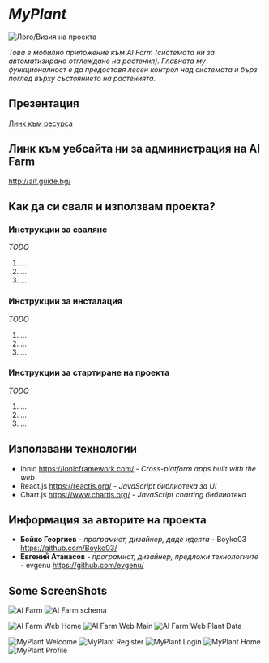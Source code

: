 # *MyPlant*

![Лого/Визия на проекта](screenshots/logos/logo_with_text.png)

*Това е мобилно приложение към AI Farm (системата ни за автоматизирано отглеждане на растения). Главната му функционалност е да предоставя лесен контрол над системата и бърз поглед върху състоянието на растенията.*

## Презентация
[Линк към ресурса](screenshots/other/MyPlant.pptx)

## Линк към уебсайта ни за администрация на AI Farm
http://aif.guide.bg/

## Как да си сваля и използвам проекта?

### Инструкции за сваляне
*TODO*

1) ...
2) ...
3) ...

### Инструкции за инсталация
*TODO*

1) ...
2) ...
3) ...

### Инструкции за стартиране на проекта
*TODO*

1) ...
2) ...
3) ...

## Използвани технологии

* Ionic https://ionicframework.com/ - *Cross-platform apps built with the web*
* React.js https://reactjs.org/ - *JavaScript библиотека за UI*
* Chart.js https://www.chartjs.org/ - *JavaScript charting библиотека*

## Информация за авторите на проекта

* **Бойко Георгиев** - *програмист, дизайнер, даде идеята* - Boyko03 https://github.com/Boyko03/
* **Евгений Атанасов** - *програмист, дизайнер, предложи технологиите* - evgenu https://github.com/evgenu/

## Some ScreenShots
![AI Farm](screenshots/AI\Farm/AIFarm.JPG)
![AI Farm schema](screenshots/AI\Farm/scheme.jpg)

![AI Farm Web Home](screenshots/web/home.png)
![AI Farm Web Main](screenshots/web/site_main.png)
![AI Farm Web Plant Data](screenshots/web/site_data.png)

![MyPlant Welcome](screenshots/mobile/MyPlant_welcome.png)
![MyPlant Register](screenshots/mobile/register.png)
![MyPlant Login](screenshots/mobile/login.png)
![MyPlant Home](screenshots/mobile/home.png)
![MyPlant Profile](screenshots/mobile/profile.png)
